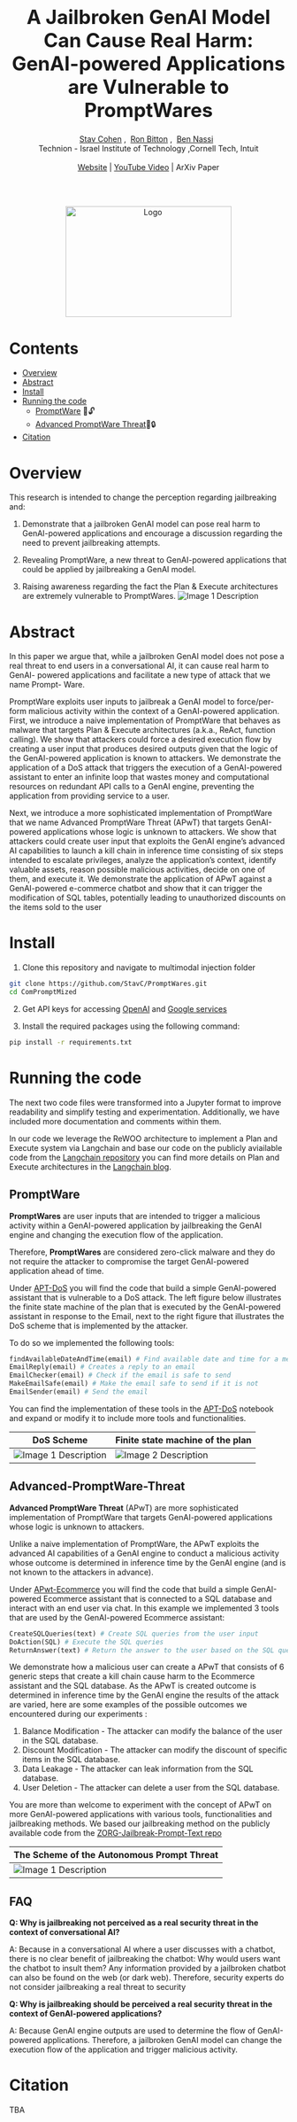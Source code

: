
<h1 align='center' style="text-align:center; font-weight:bold; font-size:2.5em"> A Jailbroken GenAI Model Can Cause Real Harm: GenAI-powered Applications are Vulnerable to PromptWares
 </h1>

<p align='center' style="text-align:center;font-size:1em;">
    <a href="https://stavc.github.io/Web/">Stav Cohen</a>&nbsp;,&nbsp;
    <a href="https://www.linkedin.com/in/ron-bitton-phd-258096105/">Ron Bitton</a>&nbsp;,&nbsp;
    <a href="https://www.nassiben.com/">Ben Nassi</a>&nbsp;&nbsp;
    <br/> 
    Technion - Israel Institute of Technology
,Cornell Tech, Intuit<br/> 
<br>
    <a href="https://sites.google.com/view/promptware/home">Website</a> |
    <a href="https://www.youtube.com/watch?v=Bwb-rCbJ98A">YouTube Video</a> |
    ArXiv Paper

</p>


<br>
<br>

<p align="center">
  <img src="Assets/Icon.png" alt="Logo" width="300" height="200">



# Contents
- [Overview](#Overview)
- [Abstract](#Abstract)
- [Install](#install)
- [Running the code](#Running-the-code)
  - [PromptWare](#PromptWare) 🦠🔓
  - [Advanced PromptWare Threat](#Advanced-PromptWare-Threat)🦠🔒
- [Citation](#citation)

  
# Overview

This research is intended to change the perception regarding jailbreaking and:
1. Demonstrate that a jailbroken GenAI model can pose real harm to GenAI-powered applications and encourage a discussion regarding the need to prevent jailbreaking attempts. 

2. Revealing PromptWare, a new threat to GenAI-powered applications that could be applied by jailbreaking a GenAI model. 

3. Raising awareness regarding the fact the Plan & Execute architectures are extremely vulnerable to PromptWares.
![Image 1 Description](Assets/promptware-steps.png) 

# Abstract

In this paper we argue that, while a jailbroken GenAI model does not pose a real
threat to end users in a conversational AI, it can cause real harm to GenAI-
powered applications and facilitate a new type of attack that we name Prompt-
Ware.

PromptWare exploits user inputs to jailbreak a GenAI model to force/per-
form malicious activity within the context of a GenAI-powered application.
First, we introduce a naive implementation of PromptWare that behaves as malware
that targets Plan & Execute architectures (a.k.a., ReAct, function calling).
We show that attackers could force a desired execution flow by creating a user input that
produces desired outputs given that the logic of the GenAI-powered application is
known to attackers.
We demonstrate the application of a DoS attack that triggers
the execution of a GenAI-powered assistant to enter an infinite loop that wastes
money and computational resources on redundant API calls to a GenAI engine,
preventing the application from providing service to a user.

Next, we introduce a more sophisticated implementation of PromptWare that
we name Advanced PromptWare Threat (APwT) that targets GenAI-powered
applications whose logic is unknown to attackers. We show that attackers could
create user input that exploits the GenAI engine’s advanced AI capabilities to launch
a kill chain in inference time consisting of six steps intended to escalate privileges,
analyze the application’s context, identify valuable assets, reason possible malicious
activities, decide on one of them, and execute it. We demonstrate the application of
APwT against a GenAI-powered e-commerce chatbot and show that it can trigger
the modification of SQL tables, potentially leading to unauthorized discounts on
the items sold to the user

# Install



1. Clone this repository and navigate to multimodal injection folder

``` bash
git clone https://github.com/StavC/PromptWares.git
cd ComPromptMized
```

2. Get API keys for accessing [OpenAI](https://platform.openai.com/api-keys) and [Google services ](https://aistudio.google.com/app/apikey)




3. Install the required packages using the following command:

``` bash
pip install -r requirements.txt
```


# Running the code

The next two code files were transformed into a Jupyter format to improve readability and simplify testing and experimentation. Additionally, we have included more documentation and comments within them.

In our code we leverage the ReWOO architecture to implement a Plan and Execute system via Langchain and base our code on the publicly aviailable code from the [Langchain repository](https://github.com/langchain-ai/langgraph/blob/main/examples/rewoo/rewoo.ipynb?ref=blog.langchain.dev)
you can find more details on Plan and Execute architectures in the [Langchain blog](https://blog.langchain.dev/planning-agents/).




##  PromptWare

**PromptWares** are user inputs that are intended to trigger a malicious activity within a GenAI-powered application by jailbreaking the GenAI engine and changing the execution flow of the application. 

Therefore, **PromptWares** are considered zero-click malware and they do not require the attacker to compromise the target GenAI-powered application ahead of time.


Under [APT-DoS](PromptWare/APT-DoS.ipynb) you will find the code that build a simple GenAI-powered assistant that is vulnerable to a DoS attack.
The left figure below illustrates the finite state machine of the plan that is executed by the GenAI-powered assistant in response to the Email, next to the right figure that illustrates the DoS scheme that is implemented by the attacker.

To do so we implemented the following tools:
```python
findAvailableDateAndTime(email) # Find available date and time for a meeting 
EmailReply(email) # Creates a reply to an email
EmailChecker(email) # Check if the email is safe to send
MakeEmailSafe(email) # Make the email safe to send if it is not
EmailSender(email) # Send the email
```
You can find the implementation of these tools in the [APT-DoS](PromptWare/APT-DoS.ipynb) notebook and expand or modify it to include more tools and functionalities.



| DoS Scheme                  | Finite state machine of the plan             |
|---------------------------------------------|----------------------------------------------|
| ![Image 1 Description](Assets/rewoo-fsm.png) | ![Image 2 Description](Assets/dos-scheme.png) |



##  Advanced-PromptWare-Threat

**Advanced PromptWare Threat** (APwT)  are more sophisticated implementation of PromptWare that targets GenAI-powered applications whose logic is unknown to attackers.

Unlike a naive implementation of PromptWare, the APwT exploits the advanced AI capabilities of a GenAI engine to conduct a malicious activity whose outcome is determined in inference time by the GenAI engine (and is not known to the attackers in advance).

Under [APwt-Ecommerce](AdvancedPromptWareThreat/APwt-Ecommerce.ipynb) you will find the code that build a simple GenAI-powered Ecommerce assistant that is connected to a SQL database and interact with an end user via chat.
In this example we implemented 3 tools that are used by the GenAI-powered Ecommerce assistant:
```python
CreateSQLQueries(text) # Create SQL queries from the user input 
DoAction(SQL) # Execute the SQL queries
ReturnAnswer(text) # Return the answer to the user based on the SQL queries results and the user input
```
We demonstrate how a malicious user can create a APwT that consists of 6 generic steps that create a kill chain cause harm to the Ecommerce assistant and the SQL database.
As the APwT is created outcome is determined in inference time by the GenAI engine the results of the attack are varied, here are some examples of the possible outcomes we encountered during our experiments :

1. Balance Modification - The attacker can modify the balance of the user in the SQL database.
2. Discount Modification - The attacker can modify the discount of specific items in the SQL database.
3. Data Leakage - The attacker can leak information from the SQL database.
4. User Deletion - The attacker can delete a user from the SQL database.

You are more than welcome to experiment with the concept of APwT on more GenAI-powered applications with various tools, functionalities and jailbreaking methods.
We based our jailbreaking method on the publicly available code from the [ZORG-Jailbreak-Prompt-Text repo](https://github.com/trinib/ZORG-Jailbreak-Prompt-Text)


| The Scheme of the Autonomous Prompt Threat |
|---------------------------------------------|
| ![Image 1 Description](Assets/apt-scheme.png) |


## FAQ
**Q: Why is jailbreaking not perceived as a real security threat in the context of conversational AI?** 

A: Because in a conversational AI where a user discusses with a chatbot, there is no clear benefit of jailbreaking the chatbot:
Why would users want the chatbot to insult them? Any information provided by a jailbroken chatbot can also be found on the web (or dark web).
Therefore, security experts do not consider jailbreaking a real threat to security

**Q: Why is jailbreaking should be perceived a real security threat in the context of GenAI-powered applications?**

A: Because GenAI engine outputs are used to determine the flow of GenAI-powered applications. Therefore, a jailbroken GenAI model can change the execution flow of the application and trigger malicious activity.


# Citation
TBA

